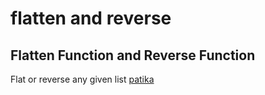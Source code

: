 # flatten and reverse
## Flatten Function and Reverse Function
Flat or reverse any given list 
[patika](www.patika.dev)
